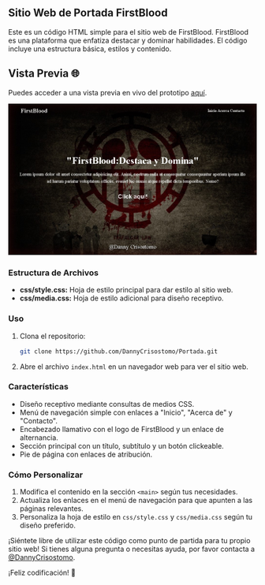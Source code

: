 ## Sitio Web de Portada FirstBlood

Este es un código HTML simple para el sitio web de FirstBlood. FirstBlood es una plataforma que enfatiza destacar y dominar habilidades. El código incluye una estructura básica, estilos y contenido.


## Vista Previa 🌐

Puedes acceder a una vista previa en vivo del prototipo [aquí](https://polite-praline-75cd4b.netlify.app/).

![php](https://github.com/DannyCrisostomo/Portada/blob/main/portada.jpg)



### Estructura de Archivos

- **css/style.css:** Hoja de estilo principal para dar estilo al sitio web.
- **css/media.css:** Hoja de estilo adicional para diseño receptivo.

### Uso

1. Clona el repositorio:

    ```bash
    git clone https://github.com/DannyCrisostomo/Portada.git
    ```

2. Abre el archivo `index.html` en un navegador web para ver el sitio web.

### Características

- Diseño receptivo mediante consultas de medios CSS.
- Menú de navegación simple con enlaces a "Inicio", "Acerca de" y "Contacto".
- Encabezado llamativo con el logo de FirstBlood y un enlace de alternancia.
- Sección principal con un título, subtítulo y un botón clickeable.
- Pie de página con enlaces de atribución.

### Cómo Personalizar

1. Modifica el contenido en la sección `<main>` según tus necesidades.
2. Actualiza los enlaces en el menú de navegación para que apunten a las páginas relevantes.
3. Personaliza la hoja de estilo en `css/style.css` y `css/media.css` según tu diseño preferido.

¡Siéntete libre de utilizar este código como punto de partida para tu propio sitio web! Si tienes alguna pregunta o necesitas ayuda, por favor contacta a [@DannyCrisostomo](#).

¡Feliz codificación! 🚀

